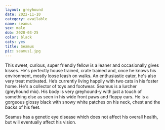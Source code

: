 ```yaml
---
layout: greyhound
date: 2022-11-10
category: available
name: seamus
sex: male
dob: 2020-03-25
color: black
cats: yes
title: Seamus
pic: seamus1.jpg
---
```

This sweet, curious, super friendly fellow is a leaner and occasionally gives kisses. He's perfectly house trained, crate trained and, once he knows his environment, mostly loose leash on walks. An enthusiastic eater, he's also very treat motivated. He’s currently living happily with two cats in his foster home. He's a collector of toys and footwear. Seamus is a lurcher (greyhound mix). His body is very greyhound-y with just a touch of something else as seen in his wide front paws and floppy ears. He is a gorgeous glossy black with snowy white patches on his neck, chest and the backs of his feet. 

Seamus has a genetic eye disease which does not affect his overall health, but will eventually affect his vision.  
